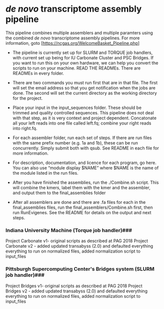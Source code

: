 # *de novo* transcriptome assembly pipeline #

This pipeline combines multiple assemblers and multiple paramters using the combined *de novo* transcriptome assembly pipelines. For more information, goto [https://ncgas.org/WelcomeBasket_Pipeline.php]

- The pipeline is currently set up for SLURM and TORQUE job handlers, with current set up being for IU Carbonate Cluster and PSC Bridges.  If you want to run this on your own hardware, we can help you convert the scripts to run on your machine.
READ THE READMEs.  There are READMEs in every folder.

- There are two commands you must run first that are in that file.  The first will set the email address so that you get notification when the jobs are done.  The second will set the current directory as the working directory for the project.

- Place your input in the input_sequences folder.  These should be trimmed and quality controlled sequences.  This pipeline does not deal with that step, as it is very context and project dependent.  Concatonate all your left reads into one file called left.fq; combine your right reads into right.fq.

- For each assembler folder, run each set of steps.  If there are run files with the same prefix number (e.g. 1a and 1b), these can be run concurrently.  Simply submit both with qsub.  See README in each file for more information.

- For description, documentation, and licence for each program, go here.  You can also use “module display $NAME” where  $NAME is the name of the module listed in the run files.

- After you have finished the assemblies, run the ./Combine.sh script.  This will combine the kmers, label them with the kmer and the assembler, and output them to the final_assemblies folder

- After all assemblers are done and there are <ASSEMBLER>.fa files for each in the final_assemblies files, run the final_assemblers/Combine.sh first, then run RunEvigenes.  See the README for details on the output and next steps.

### Indiana University Machine (Torque job handler)###
Project Carbonate v1- original scripts as described at PAG 2018
Project Carbonate v2 - added updated transabyss (2.0) and defaulted everything everything to run on normalized files, added normalization script to input_files

### Pittsburgh Supercomputing Center's Bridges system (SLURM job handler)###
Project Bridges v1- original scripts as described at PAG 2018
Project Bridges v2 - added updated transabyss (2.0) and defaulted everything everything to run on normalized files, added normalization script to input_files
